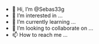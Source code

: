 - 👋 Hi, I’m @Sebas33g
- 👀 I’m interested in ...
- 🌱 I’m currently learning ...
- 💞️ I’m looking to collaborate on ...
- 📫 How to reach me ...

<!---
Sebas33g/Sebas33g is a ✨ special ✨ repository because its `README.md` (this file) appears on your GitHub profile.
You can click the Preview link to take a look at your changes.
--->
